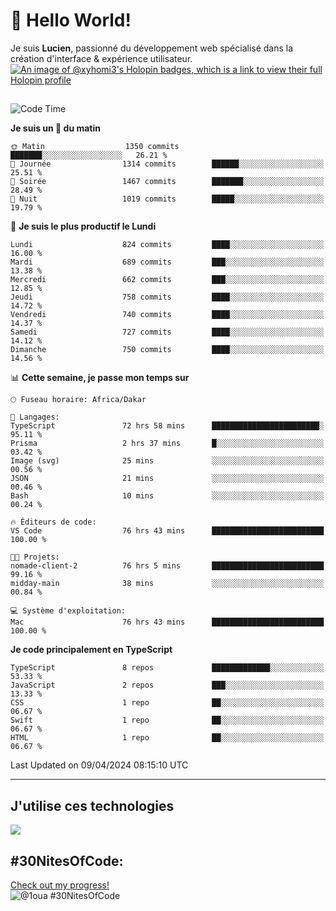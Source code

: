 # 👋 Hello World!

Je suis **Lucien**, passionné du développement web spécialisé dans la création d'interface & expérience utilisateur.
[![An image of @xyhomi3's Holopin badges, which is a link to view their full Holopin profile](https://holopin.me/xyhomi3)](https://holopin.io/@xyhomi3)

##

<!--START_SECTION:waka-->
![Code Time](http://img.shields.io/badge/Code%20Time-893%20hrs%2024%20mins-blue)

**Je suis un 🐤 du matin** 

```text
🌞 Matin                  1350 commits        ███████░░░░░░░░░░░░░░░░░░   26.21 % 
🌆 Journée                1314 commits        ██████░░░░░░░░░░░░░░░░░░░   25.51 % 
🌃 Soirée                 1467 commits        ███████░░░░░░░░░░░░░░░░░░   28.49 % 
🌙 Nuit                   1019 commits        █████░░░░░░░░░░░░░░░░░░░░   19.79 % 
```
📅 **Je suis le plus productif le Lundi** 

```text
Lundi                    824 commits         ████░░░░░░░░░░░░░░░░░░░░░   16.00 % 
Mardi                    689 commits         ███░░░░░░░░░░░░░░░░░░░░░░   13.38 % 
Mercredi                 662 commits         ███░░░░░░░░░░░░░░░░░░░░░░   12.85 % 
Jeudi                    758 commits         ████░░░░░░░░░░░░░░░░░░░░░   14.72 % 
Vendredi                 740 commits         ████░░░░░░░░░░░░░░░░░░░░░   14.37 % 
Samedi                   727 commits         ████░░░░░░░░░░░░░░░░░░░░░   14.12 % 
Dimanche                 750 commits         ████░░░░░░░░░░░░░░░░░░░░░   14.56 % 
```


📊 **Cette semaine, je passe mon temps sur** 

```text
🕑︎ Fuseau horaire: Africa/Dakar

💬 Langages: 
TypeScript               72 hrs 58 mins      ████████████████████████░   95.11 % 
Prisma                   2 hrs 37 mins       █░░░░░░░░░░░░░░░░░░░░░░░░   03.42 % 
Image (svg)              25 mins             ░░░░░░░░░░░░░░░░░░░░░░░░░   00.56 % 
JSON                     21 mins             ░░░░░░░░░░░░░░░░░░░░░░░░░   00.46 % 
Bash                     10 mins             ░░░░░░░░░░░░░░░░░░░░░░░░░   00.24 % 

🔥 Éditeurs de code: 
VS Code                  76 hrs 43 mins      █████████████████████████   100.00 % 

🐱‍💻 Projets: 
nomade-client-2          76 hrs 5 mins       █████████████████████████   99.16 % 
midday-main              38 mins             ░░░░░░░░░░░░░░░░░░░░░░░░░   00.84 % 

💻 Système d'exploitation: 
Mac                      76 hrs 43 mins      █████████████████████████   100.00 % 
```

**Je code principalement en TypeScript** 

```text
TypeScript               8 repos             █████████████░░░░░░░░░░░░   53.33 % 
JavaScript               2 repos             ███░░░░░░░░░░░░░░░░░░░░░░   13.33 % 
CSS                      1 repo              ██░░░░░░░░░░░░░░░░░░░░░░░   06.67 % 
Swift                    1 repo              ██░░░░░░░░░░░░░░░░░░░░░░░   06.67 % 
HTML                     1 repo              ██░░░░░░░░░░░░░░░░░░░░░░░   06.67 % 
```




 Last Updated on 09/04/2024 08:15:10 UTC
<!--END_SECTION:waka-->
---

## J'utilise ces technologies

<p align="left">
  <a href="https://skillicons.dev">
    <img src="https://skillicons.dev/icons?i=ts,js,md,scss,tailwind,react,redux,docker,express,astro,vite,nextjs,vercel,figma,ableton" />
  </a>
</p>

## #30NitesOfCode:
  [Check out my progress!](https://www.codedex.io/@1oua/30-nites-of-code)  
  ![@1oua #30NitesOfCode](https://www.codedex.io/api/petStatus?user=1oua)
